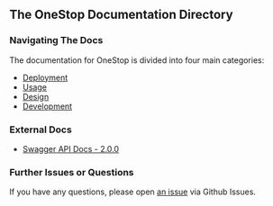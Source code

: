 ## The OneStop Documentation Directory

### Navigating The Docs

The documentation for OneStop is divided into four main categories:
* [Deployment](/docs/deployment)
* [Usage](/docs/usage)
* [Design](/docs/design)
* [Development](/docs/development)

### External Docs

* [Swagger API Docs - 2.0.0](https://app.swaggerhub.com/apis/cedardevs/one-stop_search_api/2.0.0)

### Further Issues or Questions

If you have any questions, please open [an issue](https://github.com/cires-ncei/onestop/issues) via Github Issues.
